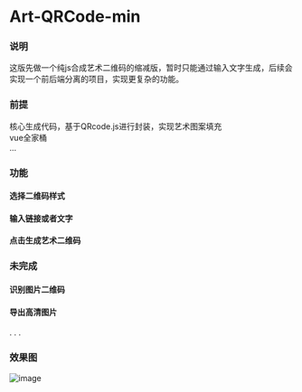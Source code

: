 # Art-QRCode-min
### 说明
这版先做一个纯js合成艺术二维码的缩减版，暂时只能通过输入文字生成，后续会实现一个前后端分离的项目，实现更复杂的功能。
### 前提
核心生成代码，基于QRcode.js进行封装，实现艺术图案填充  
vue全家桶  
...

### 功能
#### 选择二维码样式
#### 输入链接或者文字  
#### 点击生成艺术二维码

### 未完成
#### 识别图片二维码  
#### 导出高清图片  
. . .
### 效果图
![image](http://wx1.sinaimg.cn/mw690/a73bc6a1ly1fl867ocwydj211g0gw7l0.jpg)
